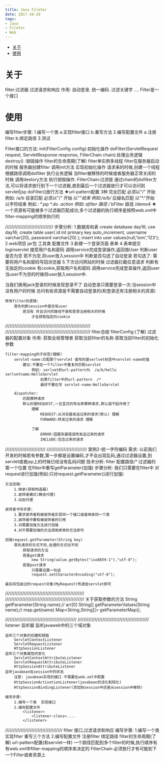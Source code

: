 ```yaml
---
title: Java Fileter
date: 2017-10-29
tags:
- Java
- Fileter
- Web
---
```

<!-- TOC -->

- [关于](#关于)
- [使用](#使用)

<!-- /TOC -->
# 关于

filter:过滤器
	过滤请求和响应
	作用:
		自动登录.
		统一编码.
		过滤关键字
		....
	Filter是一个接口

# 使用

编写filter步骤:
	1.编写一个类
		a.实现filter接口
		b.重写方法
	2.编写配置文件
		a.注册filter
		b.绑定路径
	3.测试

Filter接口的方法:
	init(FilterConfig config):初始化操作
	doFilter(ServletRequest request, ServletResponse response, FilterChain chain):处理业务逻辑
	destroy() :销毁操作
filter的生命周期(了解)
	filter单实例多线程
	filter在服务器启动的时候 服务器创建filter 调用init方法 实现初始化操作
	请求来的时候,创建一个线程 根据路径调用dofilter 执行业务逻辑
	当filter被移除的时候或者服务器正常关闭的时候 调用destory方法 执行销毁操作.
FilterChain:过滤链
	通过chain的dofilter方法,可以将请求放行到下一个过滤器,直到最后一个过滤器放行才可以访问到servlet|jsp
	doFilter()放行方法
★url-pattern配置
	3种
	完全匹配	必须以"/" 开始  例如: /a/b
	目录匹配	必须以"/" 开始 以"*"结束  例如:/a/b/*
	后缀名匹配	以"*."开始 以字符结束   例如 :  *.jsp  *.do  *.action
例如:
	afilter  路径  /*
	bFilter  路径  /demo4
★一个资源有可能被多个过滤器匹配成功,多个过滤器的执行顺序是按照web.xml中filter-mapping的顺序执行的

///////////////////////////////
步骤分析:
	1.数据库和表
		create database day16;
		use day16;
		create table user(
			id int primary key auto_increment,
			username varchar(20),
			password varchar(20)
		);
		insert into user values(null,'tom','123');
	2.web项目
		jar包 工具类 配置文件
	3.新建一个登录页面 表单
	4.表单提交 loginservlet
		接受用户名和密码
		调用service完成登录操作,返回值User
		判断user是否为空
			若不为空,将user放入session中
				判断是否勾选了自动登录
					若勾选了:
						需要将用户名和密码写回浏览器
	5.下次访问网站的时候
		过滤器拦截任意请求
			判断有无指定的cookie
				有cookie,获取用户名和密码
				调用service完成登录操作,返回user
				当user不为空的时候将user放入session中.

当我们换用jack登录的时候发现登录不了
	自动登录只需要登录一次:当session中没有用户的时候
	访问有些资源是不需要自动登录的(和登录还有注册相关的资源)

	修改filter的逻辑:
		首先判断session中是否有user
			若没有 并且访问的路径不是和登录注册相关的时候
				才去获取指定的cookie
///////////////////////////////////////////////////////
///////////////////////////////////////////////////////
filter总结
	filterConfig:(了解)
		过滤器的配置对象
		作用:
			获取全局管理者
			获取当前filter的名称
			获取当前filter的初始化参数

	filter-mapping的子标签(理解)
		servlet-name:匹配那个servlet 值写的是serlvet标签中servlet-name的值
			建议:不要在一个filter中重复的匹配servlet
				例如: serlvet的url-pattern为  /a/b/hello   serlvetname:HelloServlet
					如果filter中的url-pattern  /*
					最好不要在写 servlet-name:HelloServlet

		dispatcher:
			匹配哪种请求
			默认的是REQUEST,一旦显式的写出来哪种请求,默认就不起作用了
				理解
					REQUEST:从浏览器发送过来的请求(默认) 理解
					FORWARD:转发过来的请求 理解

				了解
					ERROR:因服务器错误而发送过来的请求
					INCLUDE:包含过来的请求
//////////////////////////
//////////////////////////
案例2-统一字符编码
需求:
	以前我们开发的时候若有参数,第一步都是设置编码,才不会出现乱码,通过过滤器设置,到servlet或者jsp上的时候已经没有乱码问题
技术分析:
	filter 配置路径/* 过滤器的第一个位置
	在filter中重写getParameter(加强)
步骤分析:
	我们只需要在filter中 对request进行加强(例如:只对request.getParameter()进行加强)

	方法加强:
		1.继承(获取构造器)
		2.装饰者模式(静态代理)
		3.动态代理

	装饰者书写步骤:
		1.要求装饰者和被装饰者实现同一个接口或者继承同一个类
		2.装饰者中要有被装饰者的引用
		3.对需要加强方法进行加强
		4.对不需要加强的方法调用原来的方法即可

	加强request.getParameter(String key)
		首先请求的方式不同,处理的方式也不同
			获取请求的方法
			若是get请求
				new String(value.getBytes("iso8859-1"),"utf-8");
			若是post请求
				只需要设置一句话
				request.setCharacterEncoding("utf-8");

	最后将包装过的request对象(MyRequest)传递给servlet即可
///////////////////////////////////////////////////
///////////////////////////////////////////////////
 关于获取参数的方法
	String getParameter(String name);// arr[0]
	String[] getParameterValues(String name);// map.get(name)
	Map<String,String[]> getParameterMap();



//////////////////////////////////////////////
//////////////////////////////////////////////
listener 监听器
	监听javaweb中的三个域对象

	监听三个对象的创建和销毁
		ServletContextListener
		ServletRequestListener
		HttpSessionListener
	监听三个对象属性的变化
		ServletContextAttributeListener
		ServletRequestAttributeListener
		HttpSessionAttributeListener
	监听javabean在session中的状态
		注意:	javabean实现的接口 不需要在web.xml中配置
		HttpSessionActivationListener(javabean的活化和钝化)
		HttpSessionBindingListener(添加到session中还是从session中移除)

	编写步骤:
		1.编写一个类  实现接口
		2.编写配置文件
			<listener>
				<listener-class>....
			</listener>
/////////////////////////////////////
filter 接口,过滤请求和响应
	编写步骤:
		1.编写一个类
			实现filter 重写三个方法
		2.编写配置文件
			注册filter 绑定路径
	filter的生命周期(了解)
	url-pattern配置(和servlet一样)
		一个路径匹配到多个filter的时候,执行顺序有有web.xml中filter-mapping的顺序来决定的
	FilterChain
		必须放行才有可能到下一个Filter或者资源上

